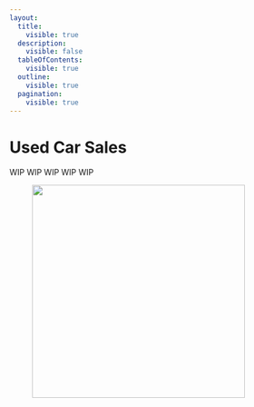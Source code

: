 ```yaml
---
layout:
  title:
    visible: true
  description:
    visible: false
  tableOfContents:
    visible: true
  outline:
    visible: true
  pagination:
    visible: true
---
```


# Used Car Sales

WIP WIP WIP WIP WIP

<figure><img src="../../../../.gitbook/assets/used_car_sales.jpg" alt="" width="375"><figcaption></figcaption></figure>
